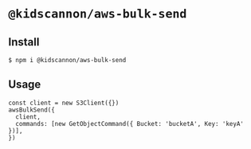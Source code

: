 # `@kidscannon/aws-bulk-send`

## Install

```
$ npm i @kidscannon/aws-bulk-send
```

## Usage

```
const client = new S3Client({})
awsBulkSend({
  client,
  commands: [new GetObjectCommand({ Bucket: 'bucketA', Key: 'keyA' })],
})
```

